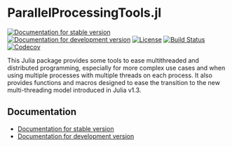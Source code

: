 # ParallelProcessingTools.jl

[![Documentation for stable version](https://img.shields.io/badge/docs-stable-blue.svg)](https://oschulz.github.io/ParallelProcessingTools.jl/stable)
[![Documentation for development version](https://img.shields.io/badge/docs-dev-blue.svg)](https://oschulz.github.io/ParallelProcessingTools.jl/dev)
[![License](http://img.shields.io/badge/license-MIT-brightgreen.svg?style=flat)](LICENSE.md)
[![Build Status](https://github.com/oschulz/ParallelProcessingTools.jl/workflows/CI/badge.svg?branch=master)](https://github.com/oschulz/ParallelProcessingTools.jl/actions?query=workflow%3ACI)
[![Codecov](https://codecov.io/gh/oschulz/ParallelProcessingTools.jl/branch/master/graph/badge.svg)](https://codecov.io/gh/oschulz/ParallelProcessingTools.jl)

This Julia package provides some tools to ease multithreaded and distributed programming, especially for more complex use cases and when using multiple processes with multiple threads on each process. It also provides functions and macros designed to ease the transition to the new multi-threading model introduced in Julia v1.3.


## Documentation

* [Documentation for stable version](https://oschulz.github.io/ParallelProcessingTools.jl/stable)
* [Documentation for development version](https://oschulz.github.io/ParallelProcessingTools.jl/dev)

